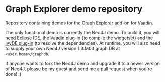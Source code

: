 # Graph Explorer demo repository
Repository containing demos for the [Graph Explorer](https://github.com/vaadin/Graph-Explorer) add-on for 
[Vaadin](https://vaadin.com/).

The only functional demo is currently the Neo4J demo. To build it, you will need 
[Eclipse IDE](http://www.eclipse.org/downloads/), the [Vaadin plug-in](http://vaadin.com/eclipse) (to compile the
widgetset) and the [IvyDE plug-in](http://ant.apache.org/ivy/ivyde/) (to resolve the dependencies). At runtime, you will 
also need to supply your own Neo4J version 1.3.M03 graph DB at `<user.home>/graphdb`.

If anyone wants to fork the Neo4J demo and upgrade it to a newer version of Neo4J, please be my guest and send me a pull 
request when you're done! :)
